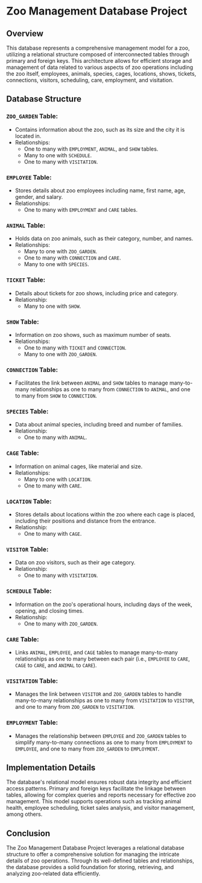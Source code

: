 # Zoo Management Database Project

## Overview
This database represents a comprehensive management model for a zoo, utilizing a relational structure composed of interconnected tables through primary and foreign keys. This architecture allows for efficient storage and management of data related to various aspects of zoo operations including the zoo itself, employees, animals, species, cages, locations, shows, tickets, connections, visitors, scheduling, care, employment, and visitation.

## Database Structure

### `ZOO_GARDEN` Table:
- Contains information about the zoo, such as its size and the city it is located in. 
- Relationships: 
  - One to many with `EMPLOYMENT`, `ANIMAL`, and `SHOW` tables.
  - Many to one with `SCHEDULE`.
  - One to many with `VISITATION`.

### `EMPLOYEE` Table:
- Stores details about zoo employees including name, first name, age, gender, and salary.
- Relationships: 
  - One to many with `EMPLOYMENT` and `CARE` tables.

### `ANIMAL` Table:
- Holds data on zoo animals, such as their category, number, and names.
- Relationships: 
  - Many to one with `ZOO_GARDEN`.
  - One to many with `CONNECTION` and `CARE`.
  - Many to one with `SPECIES`.

### `TICKET` Table:
- Details about tickets for zoo shows, including price and category.
- Relationship: 
  - Many to one with `SHOW`.

### `SHOW` Table:
- Information on zoo shows, such as maximum number of seats.
- Relationships: 
  - One to many with `TICKET` and `CONNECTION`.
  - Many to one with `ZOO_GARDEN`.

### `CONNECTION` Table:
- Facilitates the link between `ANIMAL` and `SHOW` tables to manage many-to-many relationships as one to many from `CONNECTION` to `ANIMAL`, and one to many from `SHOW` to `CONNECTION`.

### `SPECIES` Table:
- Data about animal species, including breed and number of families.
- Relationship: 
  - One to many with `ANIMAL`.

### `CAGE` Table:
- Information on animal cages, like material and size.
- Relationships: 
  - Many to one with `LOCATION`.
  - One to many with `CARE`.

### `LOCATION` Table:
- Stores details about locations within the zoo where each cage is placed, including their positions and distance from the entrance.
- Relationship: 
  - One to many with `CAGE`.

### `VISITOR` Table:
- Data on zoo visitors, such as their age category.
- Relationship: 
  - One to many with `VISITATION`.

### `SCHEDULE` Table:
- Information on the zoo's operational hours, including days of the week, opening, and closing times.
- Relationship: 
  - One to many with `ZOO_GARDEN`.

### `CARE` Table:
- Links `ANIMAL`, `EMPLOYEE`, and `CAGE` tables to manage many-to-many relationships as one to many between each pair (i.e., `EMPLOYEE` to `CARE`, `CAGE` to `CARE`, and `ANIMAL` to `CARE`).

### `VISITATION` Table:
- Manages the link between `VISITOR` and `ZOO_GARDEN` tables to handle many-to-many relationships as one to many from `VISITATION` to `VISITOR`, and one to many from `ZOO_GARDEN` to `VISITATION`.

### `EMPLOYMENT` Table:
- Manages the relationship between `EMPLOYEE` and `ZOO_GARDEN` tables to simplify many-to-many connections as one to many from `EMPLOYMENT` to `EMPLOYEE`, and one to many from `ZOO_GARDEN` to `EMPLOYMENT`.

## Implementation Details
The database's relational model ensures robust data integrity and efficient access patterns. Primary and foreign keys facilitate the linkage between tables, allowing for complex queries and reports necessary for effective zoo management. This model supports operations such as tracking animal health, employee scheduling, ticket sales analysis, and visitor management, among others.

## Conclusion
The Zoo Management Database Project leverages a relational database structure to offer a comprehensive solution for managing the intricate details of zoo operations. Through its well-defined tables and relationships, the database provides a solid foundation for storing, retrieving, and analyzing zoo-related data efficiently.
